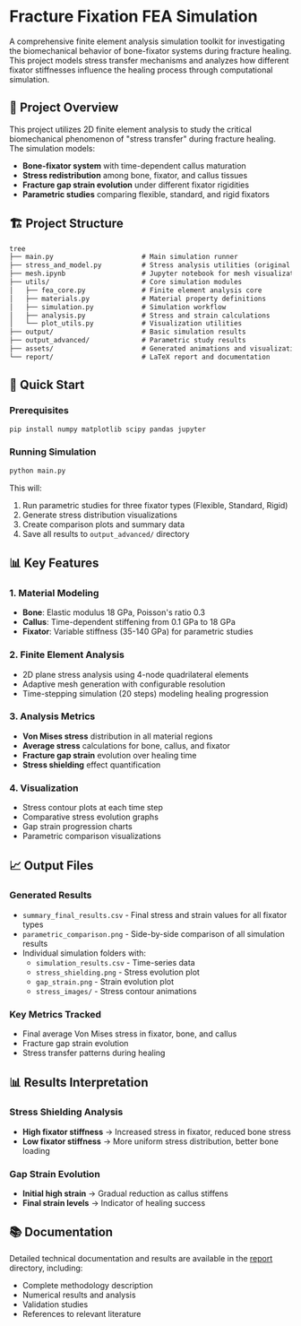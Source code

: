 # Fracture Fixation FEA Simulation

A comprehensive finite element analysis simulation toolkit for investigating the biomechanical behavior of bone-fixator systems during fracture healing. This project models stress transfer mechanisms and analyzes how different fixator stiffnesses influence the healing process through computational simulation.

## 🎯 Project Overview

This project utilizes 2D finite element analysis to study the critical biomechanical phenomenon of "stress transfer" during fracture healing. The simulation models:

- **Bone-fixator system** with time-dependent callus maturation
- **Stress redistribution** among bone, fixator, and callus tissues
- **Fracture gap strain evolution** under different fixator rigidities
- **Parametric studies** comparing flexible, standard, and rigid fixators

## 🏗️ Project Structure

```txt
tree
├── main.py                      # Main simulation runner
├── stress_and_model.py          # Stress analysis utilities (original output)
├── mesh.ipynb                   # Jupyter notebook for mesh visualization
├── utils/                       # Core simulation modules
│   ├── fea_core.py              # Finite element analysis core
│   ├── materials.py             # Material property definitions
│   ├── simulation.py            # Simulation workflow
│   ├── analysis.py              # Stress and strain calculations
│   └── plot_utils.py            # Visualization utilities
├── output/                      # Basic simulation results
├── output_advanced/             # Parametric study results
├── assets/                      # Generated animations and visualizations
└── report/                      # LaTeX report and documentation
```

## 🚀 Quick Start

### Prerequisites

```bash
pip install numpy matplotlib scipy pandas jupyter
```

### Running Simulation

```bash
python main.py
```

This will:
1. Run parametric studies for three fixator types (Flexible, Standard, Rigid)
2. Generate stress distribution visualizations
3. Create comparison plots and summary data
4. Save all results to `output_advanced/` directory

## 📊 Key Features

### 1. Material Modeling
- **Bone**: Elastic modulus 18 GPa, Poisson's ratio 0.3
- **Callus**: Time-dependent stiffening from 0.1 GPa to 18 GPa
- **Fixator**: Variable stiffness (35-140 GPa) for parametric studies

### 2. Finite Element Analysis
- 2D plane stress analysis using 4-node quadrilateral elements
- Adaptive mesh generation with configurable resolution
- Time-stepping simulation (20 steps) modeling healing progression

### 3. Analysis Metrics
- **Von Mises stress** distribution in all material regions
- **Average stress** calculations for bone, callus, and fixator
- **Fracture gap strain** evolution over healing time
- **Stress shielding** effect quantification

### 4. Visualization
- Stress contour plots at each time step
- Comparative stress evolution graphs
- Gap strain progression charts
- Parametric comparison visualizations

## 📈 Output Files

### Generated Results
- `summary_final_results.csv` - Final stress and strain values for all fixator types
- `parametric_comparison.png` - Side-by-side comparison of all simulation results
- Individual simulation folders with:
  - `simulation_results.csv` - Time-series data
  - `stress_shielding.png` - Stress evolution plot
  - `gap_strain.png` - Strain evolution plot
  - `stress_images/` - Stress contour animations

### Key Metrics Tracked
- Final average Von Mises stress in fixator, bone, and callus
- Fracture gap strain evolution
- Stress transfer patterns during healing

## 📊 Results Interpretation

### Stress Shielding Analysis
- **High fixator stiffness** → Increased stress in fixator, reduced bone stress
- **Low fixator stiffness** → More uniform stress distribution, better bone loading

### Gap Strain Evolution
- **Initial high strain** → Gradual reduction as callus stiffens
- **Final strain levels** → Indicator of healing success


## 📚 Documentation

Detailed technical documentation and results are available in the [report](report/) directory, including:
- Complete methodology description
- Numerical results and analysis
- Validation studies
- References to relevant literature
